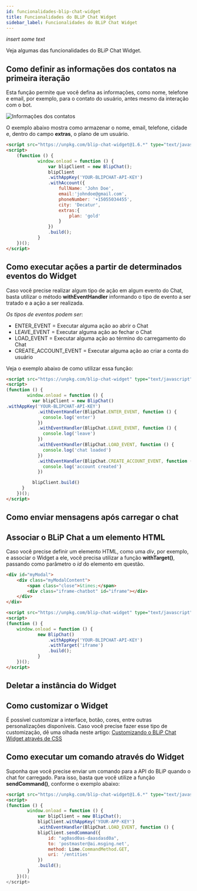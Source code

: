 ```yaml
---
id: funcionalidades-blip-chat-widget
title: Funcionalidades do BLiP Chat Widget
sidebar_label: Funcionalidades do BLiP Chat Widget
---
```


*insert some text*

Veja algumas das funcionalidades do BLiP Chat Widget.

## Como definir as informações dos contatos na primeira iteração

Esta função permite que você defina as informações, como nome, telefone e email, por exemplo, para o contato do usuário, antes mesmo da interação com o bot.

![Informações dos contatos](/img/channels/blip-chat/funcionalidades-blip-chat-widget-01.png)

O exemplo abaixo mostra como armazenar o nome, email, telefone, cidade e, dentro do campo **extras**, o plano de um usuário.
```html
<script src="https://unpkg.com/blip-chat-widget@1.6.*" type="text/javascript"></script>
<script>
	(function () {
			window.onload = function () {
				var blipClient = new BlipChat();
				blipClient
				.withAppKey('YOUR-BLIPCHAT-API-KEY')
				.withAccount({
					fullName: 'John Doe',
					email:'johndoe@gmail.com',
					phoneNumber: '+15055034455',
					city: 'Decatur',
					extras:{
						plan: 'gold'
					}
				})
				.build();
			}
	})();
</script>
```

## Como executar ações a partir de determinados eventos do Widget

Caso você precise realizar algum tipo de ação em algum evento do Chat, basta utilizar o método **withEventHandler** informando o tipo de evento a ser tratado e a ação a ser realizada.

*Os tipos de eventos podem ser*:

* ENTER_EVENT = Executar alguma ação ao abrir o Chat
* LEAVE_EVENT = Executar alguma ação ao fechar o Chat
* LOAD_EVENT = Executar alguma ação ao término do carregamento do Chat
* CREATE_ACCOUNT_EVENT = Executar alguma ação ao criar a conta do usuário

Veja o exemplo abaixo de como utilizar essa função:

```html
<script src="https://unpkg.com/blip-chat-widget" type="text/javascript"></script>
<script>
(function () {
        window.onload = function () {
          var blipClient = new BlipChat()
.withAppKey('YOUR-BLIPCHAT-API-KEY')
            .withEventHandler(BlipChat.ENTER_EVENT, function () {
              console.log('enter')
            })
            .withEventHandler(BlipChat.LEAVE_EVENT, function () {
              console.log('leave')
            })
            .withEventHandler(BlipChat.LOAD_EVENT, function () {
              console.log('chat loaded')
            })
            .withEventHandler(BlipChat.CREATE_ACCOUNT_EVENT, function () {
    		  console.log('account created')
            })

          blipClient.build()
      }
    })();
</script>
```

## Como enviar mensagens após carregar o chat

## Associar o BLiP Chat a um elemento HTML

Caso você precise definir um elemento HTML, como uma *div*, por exemplo, e associar o Widget a ele, você precisa utilizar a função **withTarget()**, passando como parâmetro o *id* do elemento em questão.

```html
<div id="myModal">
	<div class="myModalContent">
		<span class="close">&times;</span>
		<div class="iframe-chatbot" id="iframe"></div>
    </div>
</div>

<script src="https://unpkg.com/blip-chat-widget" type="text/javascript"></script>
<script>
(function () {
	window.onload = function () {
			new BlipChat()
				.withAppKey('YOUR-BLIPCHAT-API-KEY')
				.withTarget('iframe')
				.build();
			}
	})();
</script>
```

## Deletar a instância do Widget

## Como customizar o Widget

É possível customizar a interface, botão, cores, entre outras personalizações disponíveis. Caso você precise fazer esse tipo de customização, dê uma olhada neste artigo: [Customizando o BLiP Chat Widget através de CSS](https://help.blip.ai/docs/channels/blip-chat/customizando-o-blip-chat-widget-com-css/)

## Como executar um comando através do Widget

Suponha que você precise enviar um comando para a API do BLiP quando o chat for carregado. Para isso, basta que você utilize a função **sendCommand()**, conforme o exemplo abaixo:

```html
<script src="https://unpkg.com/blip-chat-widget@1.6.*" type="text/javascript"></script>
<script>
(function () {
        window.onload = function () {
			var blipClient = new BlipChat();
			blipClient.withAppKey('YOUR-APP-KEY')
			.withEventHandler(BlipChat.LOAD_EVENT, function () {
			blipClient.sendCommand({
				id: "ag0asd0as-daasdasd0a",
				to: 'postmaster@ai.msging.net',
				method: Lime.CommandMethod.GET,
				uri: '/entities'
			})
      		.build();
        }
    })();
</script>
```